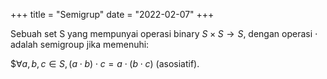 +++
title     = "Semigrup"
date      = "2022-02-07"
+++


Sebuah set S yang mempunyai operasi binary $S \times S \to S$, dengan operasi $\cdot$ adalah semigroup jika memenuhi:

$$\forall a, b, c \in S, (a \cdot b) \cdot c = a \cdot (b \cdot c)$ (asosiatif).
